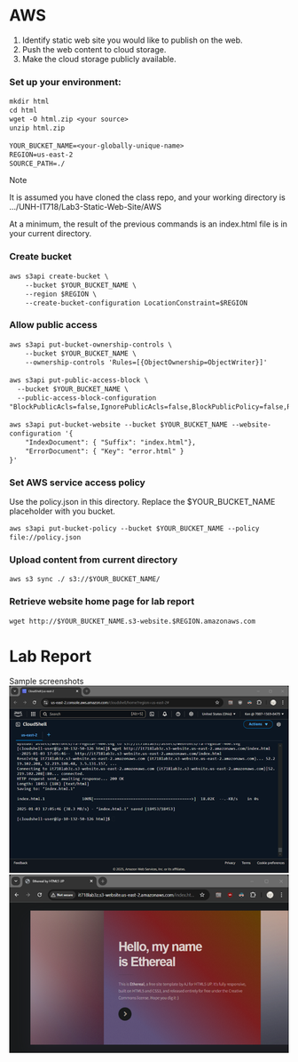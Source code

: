 # AWS												
1.	Identify static web site you would like to publish on the web.
2.	Push the web content to cloud storage.
3.	Make the cloud storage publicly available.

### Set up your environment:
```
mkdir html
cd html
wget -O html.zip <your source>
unzip html.zip

YOUR_BUCKET_NAME=<your-globally-unique-name>
REGION=us-east-2
SOURCE_PATH=./
```
> [!note]
> It is assumed you have cloned the class repo, and your working directory is .../UNH-IT718/Lab3-Static-Web-Site/AWS

At a minimum, the result of the previous commands is an index.html file is in your current directory.

### Create bucket
```
aws s3api create-bucket \
    --bucket $YOUR_BUCKET_NAME \
    --region $REGION \
    --create-bucket-configuration LocationConstraint=$REGION
```
### Allow public access
```
aws s3api put-bucket-ownership-controls \
    --bucket $YOUR_BUCKET_NAME \
    --ownership-controls 'Rules=[{ObjectOwnership=ObjectWriter}]'

aws s3api put-public-access-block \
  --bucket $YOUR_BUCKET_NAME \
  --public-access-block-configuration   "BlockPublicAcls=false,IgnorePublicAcls=false,BlockPublicPolicy=false,RestrictPublicBuckets=false"

aws s3api put-bucket-website --bucket $YOUR_BUCKET_NAME --website-configuration '{
    "IndexDocument": { "Suffix": "index.html"},
    "ErrorDocument": { "Key": "error.html" }
}'
```
### Set AWS service access policy
Use the policy.json in this directory. Replace the $YOUR_BUCKET_NAME placeholder with you bucket.
```
aws s3api put-bucket-policy --bucket $YOUR_BUCKET_NAME --policy file://policy.json
```
### Upload content from current directory
```
aws s3 sync ./ s3://$YOUR_BUCKET_NAME/
```
### Retrieve website home page for lab report
```
wget http://$YOUR_BUCKET_NAME.s3-website.$REGION.amazonaws.com
```
# Lab Report
Sample screenshots
![CLI screen capture](lab3-aws-cli.png)
![Website home page](lab3-aws-website.png)
